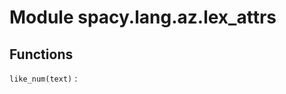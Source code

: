 Module spacy.lang.az.lex_attrs
==============================

Functions
---------

    
`like_num(text)`
: